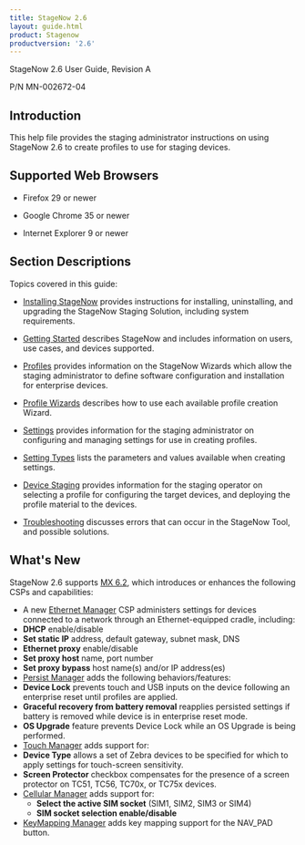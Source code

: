 ```yaml
---
title: StageNow 2.6
layout: guide.html
product: Stagenow
productversion: '2.6'
---
```


StageNow 2.6 User Guide, Revision A

P/N MN-002672-04

## Introduction
This help file provides the staging administrator instructions on using StageNow 2.6 to create profiles to use for staging devices.

## Supported Web Browsers

* Firefox 29 or newer

* Google Chrome 35 or newer 

* Internet Explorer 9 or newer

## Section Descriptions
Topics covered in this guide:

* [Installing StageNow](../installing) provides instructions for installing, uninstalling, and upgrading the StageNow Staging Solution, including system requirements.

* [Getting Started](../gettingstarted) describes StageNow and includes information on users, use cases, and devices supported.

* [Profiles](../stagingprofiles) provides information on the StageNow Wizards which allow the staging administrator to define software configuration and installation for enterprise devices.

* [Profile Wizards](../ProfileWizards) describes how to use each available profile creation Wizard.

* [Settings](../settingconfig) provides information for the staging administrator on configuring and managing settings for use in creating profiles.

* [Setting Types](../CSPreference) lists the parameters and values available when creating settings.

* [Device Staging](../stageclient) provides information for the staging operator on selecting a profile for configuring the target devices, and deploying the profile material to the devices.

* [Troubleshooting](../troubleshooting) discusses errors that can occur in the StageNow Tool, and possible solutions.

## What's New
StageNow 2.6 supports [MX 6.2](../stagingprofiles/#mx6xselection), which introduces or enhances the following CSPs and capabilities:

* A new [Ethernet Manager](../csp/ethernetmgr) CSP administers settings for devices connected to a network through an Ethernet-equipped cradle, including:
 * **DHCP** enable/disable
 * **Set static IP** address, default gateway, subnet mask, DNS
 * **Ethernet proxy** enable/disable
 * **Set proxy host** name, port number
 * **Set proxy bypass** host name(s) and/or IP address(es) 
* [Persist Manager](../csp/persistence) adds the following behaviors/features: 
 * **Device Lock** prevents touch and USB inputs on the device following an enterprise reset until profiles are applied.
 * **Graceful recovery from battery removal** reapplies persisted settings if battery is removed while device is in enterprise reset mode.
 * **OS Upgrade** feature prevents Device Lock while an OS Upgrade is being performed. 
* [Touch Manager](../csp/touch) adds support for:
 * **Device Type** allows a set of Zebra devices to be specified for which to apply settings for touch-screen sensitivity.
 * **Screen Protector** checkbox compensates for the presence of a screen protector on TC51, TC56, TC70x, or TC75x devices.
* [Cellular Manager](../csp/cellular) adds support for:
  * **Select the active SIM socket** (SIM1, SIM2, SIM3 or SIM4)
  * **SIM socket selection enable/disable**
* [KeyMapping Manager](../csp/keymap) adds key mapping support for the NAV_PAD button. 

